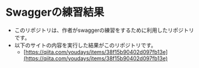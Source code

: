 # Swaggerの練習結果

- このリポジトリは、作者がswaggerの練習をするために利用したリポジトリです。
- 以下のサイトの内容を実行した結果がこのリポジトリです。
  - [https://qiita.com/youdays/items/38f15b90402d097fb13e](https://qiita.com/youdays/items/38f15b90402d097fb13e)
